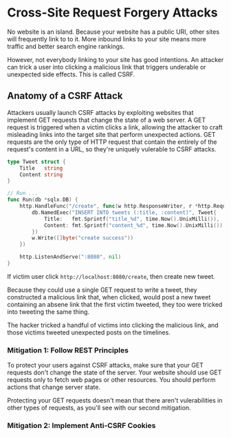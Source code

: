 # Cross-Site Request Forgery Attacks

No website is an island. Because your website has a public URI, other sites will frequently link to to it. More inbound links to your site means more traffic and better search engine rankings.

However, not everybody linking to your site has good intentions. An attacker can trick a user into clicking a malicious link that triggers underable or unexpected side effects. This is called CSRF.

## Anatomy of a CSRF Attack

Attackers usually launch CSRF attacks by exploiting websites that implement GET requests that change the state of a web server. A GET request is triggered when a victim clicks a link, allowing the attacker to craft misleading links into the target site that perform unexpected actions. GET requests are the only type of HTTP request that contain the entirely of the request's content in a URL, so they're uniquely vulerable to CSRF attacks.

```go
type Tweet struct {
	Title   string
	Content string
}

// Run ...
func Run(db *sqlx.DB) {
	http.HandleFunc("/create", func(w http.ResponseWriter, r *http.Request) {
		db.NamedExec("INSERT INTO tweets (:title, :content)", Tweet{
			Title:   fmt.Sprintf("title_%d", time.Now().UnixMilli()),
			Content: fmt.Sprintf("content_%d", time.Now().UnixMilli()),
		})
		w.Write([]byte("create success"))
	})

	http.ListenAndServe(":8080", nil)
}
```

If victim user click `http://localhost:8080/create`, then create new tweet.

Because they could use a single GET request to write a tweet, they constructed a malicious link that, when clicked, would post a new tweet containing an absene link that the first victim tweeted, they too were tricked into tweeting the same thing. 

The hacker tricked a handful of victims into clicking the malicious link, and those victims tweeted unexpected posts on the timelines.

### Mitigation 1: Follow REST Principles

To protect your users against CSRF attacks, make sure that your GET requests don't change the state of the server. Your website should use GET requests only to fetch web pages or other resources. You should perform actions that change server state.

Protecting your GET requests doesn't mean that there aren't vulerabilities in other types of requests, as you'll see with our second mitigation.

### Mitigation 2: Implement Anti-CSRF Cookies